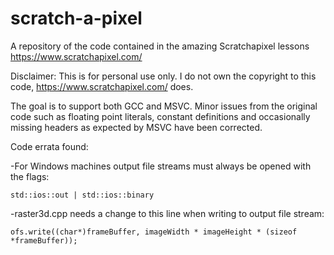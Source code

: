# scratch-a-pixel
A repository of the code contained in the amazing Scratchapixel lessons https://www.scratchapixel.com/

Disclaimer: This is for personal use only. I do not own the copyright to this code, https://www.scratchapixel.com/ does.

The goal is to support both GCC and MSVC. Minor issues from the original code such as floating point literals, constant definitions and occasionally missing headers as expected by MSVC have been corrected.

Code errata found:

-For Windows machines output file streams must always be opened with the flags: 

`std::ios::out | std::ios::binary`

-raster3d.cpp needs a change to this line when writing to output file stream:

`ofs.write((char*)frameBuffer, imageWidth * imageHeight * (sizeof *frameBuffer));`

